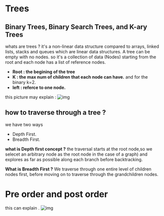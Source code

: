 # Trees
## Binary Trees, Binary Search Trees, and K-ary Trees
whats are trees ? 
it's a non-linear data structure compared to arrays, linked lists, stacks and queues which are linear data structures. A tree can be empty with no nodes.
so it's a collection of data (Nodes) starting from the root and each node has a list of reference nodes. 
* **Root : the begining of the tree**
* **K : the max num of children that each node can have.** and for the binary k=2. 
* **left : referce to one node.** 

this picture may explain : 
![img](https://i.stack.imgur.com/5kJXf.gif)

## how to traverse through a tree ?
we have two ways 
* Depth First.
* Breadth First.

**what is Depth first concept ?**
the traversal starts at the root node,so we selecet an arbitrary node as the root node in the case of a graph) and explores as far as possible along each branch before backtracking. 

**What is Breadth First ?**
We traverse through one entire level of children nodes first, before moving on to traverse through the grandchildren nodes.

# Pre order and post order 
this can explain .
![img](https://i.ytimg.com/vi/WLvU5EQVZqY/maxresdefault.jpg)